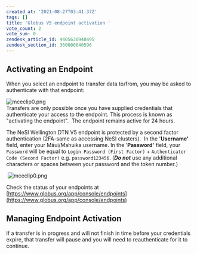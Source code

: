```yaml
---
created_at: '2021-08-27T03:41:37Z'
tags: []
title: 'Globus V5 endpoint activation '
vote_count: 2
vote_sum: 0
zendesk_article_id: 4405630948495
zendesk_section_id: 360000040596
---
```


## Activating an Endpoint

When you select an endpoint to transfer data to/from, you may be asked
to authenticate with that endpoint:

![mceclip0.png](Globus_V5_endpoint_activation.png)  
Transfers are only possible once you have supplied credentials that
authenticate your access to the endpoint. This process is known as
"activating the endpoint".  The endpoint remains active for 24 hours.  

The NeSI Wellington DTN V5 endpoint is protected by a second factor
authentication (2FA-same as accessing NeSI clusters).  In the
'**Username'** field, enter your Māui/Mahuika username. In the
'**Password'** field, your `Password` will be equal to
`Login Password (First Factor)` +
`Authenticator Code (Second Factor)` e.g. `password123456`. (***Do
not*** use any additional characters or spaces between your password and
the token number.)

 ![mceclip0.png](Globus_V5_endpoint_activation_0.png)

Check the status of your endpoints at [https://www.globus.org/app/console/endpoints](https://www.globus.org/app/console/endpoints)

## Managing Endpoint Activation

If a transfer is in progress and will not finish in time before your
credentials expire, that transfer will pause and you will need to
reauthenticate for it to continue.
